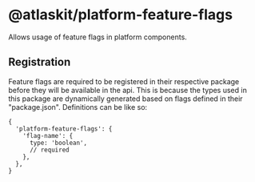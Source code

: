 # @atlaskit/platform-feature-flags

Allows usage of feature flags in platform components.

## Registration

Feature flags are required to be registered in their respective package before they will be available in the api.
This is because the types used in this package are dynamically generated based on flags defined in their "package.json".
Definitions can be like so:

```json5
{
  'platform-feature-flags': {
    'flag-name': {
      type: 'boolean',
      // required
    },
  },
}
```

